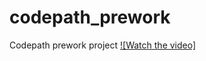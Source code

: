 # codepath_prework
Codepath prework project
[![Watch the video]](https://youtube.com/shorts/xasypJcIqEk)
